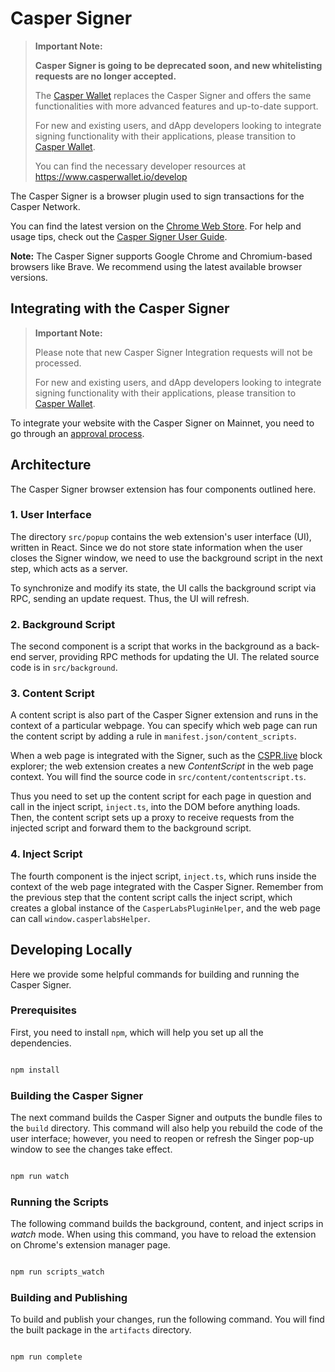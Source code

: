 # Casper Signer


> **Important Note:**  
> 
> **Casper Signer is going to be deprecated soon, and new whitelisting requests are no longer accepted.**
> 
> The [Casper Wallet](https://www.casperwallet.io/) replaces the Casper Signer and offers the same functionalities with more advanced features and up-to-date support.
> 
> For new and existing users, and dApp developers looking to integrate signing functionality with their applications, please transition to [Casper Wallet](https://www.casperwallet.io/).
>
> 
> You can find the necessary developer resources at https://www.casperwallet.io/develop
>

The Casper Signer is a browser plugin used to sign transactions for the Casper Network.

You can find the latest version on the [Chrome Web Store](https://chrome.google.com/webstore/detail/casperlabs-signer/djhndpllfiibmcdbnmaaahkhchcoijce). For help and usage tips, check out the [Casper Signer User Guide](https://casper.network/docs/workflow/signer-guide).

**Note:** The Casper Signer supports Google Chrome and Chromium-based browsers like Brave. We recommend using the latest available browser versions.

## Integrating with the Casper Signer


> **Important Note:**  
> 
> Please note that new Casper Signer Integration requests will not be processed.
> 
> For new and existing users, and dApp developers looking to integrate signing functionality with their applications, please transition to [Casper Wallet](https://www.casperwallet.io/).
>

To integrate your website with the Casper Signer on Mainnet, you need to go through an [approval process](https://github.com/casper-ecosystem/signer/wiki/Casper-Signer-Whitelisting-Request-Guide).

## Architecture 

The Casper Signer browser extension has four components outlined here.

### 1. User Interface

The directory `src/popup` contains the web extension's user interface (UI), written in React. Since we do not store state information when the user closes the Signer window, we need to use the background script in the next step, which acts as a server. 

To synchronize and modify its state, the UI calls the background script via RPC, sending an update request. Thus, the UI will refresh.

### 2. Background Script

The second component is a script that works in the background as a back-end server, providing RPC methods for updating the UI. The related source code is in `src/background`.

### 3. Content Script

A content script is also part of the Casper Signer extension and runs in the context of a particular webpage. You can specify which web page can run the content script by adding a rule in `manifest.json/content_scripts`. 

When a web page is integrated with the Signer, such as the [CSPR.live](https://cspr.live/) block explorer; the web extension creates a new *ContentScript* in the web page context. You will find the source code in `src/content/contentscript.ts`. 

Thus you need to set up the content script for each page in question and call in the inject script, `inject.ts`, into the DOM before anything loads. Then, the content script sets up a proxy to receive requests from the injected script and forward them to the background script.

### 4. Inject Script

The fourth component is the inject script, `inject.ts`, which runs inside the context of the web page integrated with the Casper Signer. Remember from the previous step that the content script calls the inject script, which creates a global instance of the `CasperLabsPluginHelper`, and the web page can call `window.casperlabsHelper`.

## Developing Locally

Here we provide some helpful commands for building and running the Casper Signer.

### Prerequisites

First, you need to install `npm`, which will help you set up all the dependencies.

```bash

npm install

```

### Building the Casper Signer

The next command builds the Casper Signer and outputs the bundle files to the `build` directory. This command will also help you rebuild the code of the user interface; however, you need to reopen or refresh the Singer pop-up window to see the changes take effect.

```bash

npm run watch

```

### Running the Scripts

The following command builds the background, content, and inject scrips in *watch* mode. When using this command, you have to reload the extension on Chrome's extension manager page.

```bash

npm run scripts_watch

```

### Building and Publishing

To build and publish your changes, run the following command. You will find the built package in the `artifacts` directory.

```bash

npm run complete

```

